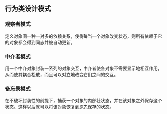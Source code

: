 ## 行为类设计模式 ##

### 观察者模式 ###

定义对象间一种一对多的依赖关系，使得每当一个对象改变状态，则所有依赖于它的对象都会得到同志并被自动更新。

### 中介者模式 ###

用一个中介对象封装一系列的对象交互，中介者使各对象不需要显示地相互作用，从而使其耦合松散，而且可以对立地改变它们之间的交互。

### 备忘录模式 ###

在不破坏封装性的前提下，捕获一个对象的内部壮状态，并在该对象之外保存这个状态。这样以后就可以将该对象恢复到原先保存的状态。